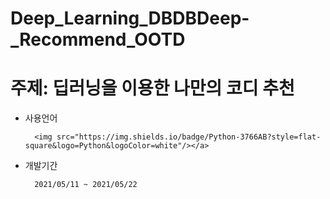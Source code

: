 # Deep_Learning_DBDBDeep-_Recommend_OOTD
# 주제: 딥러닝을 이용한 나만의 코디 추천

- 사용언어

        <img src="https://img.shields.io/badge/Python-3766AB?style=flat-square&logo=Python&logoColor=white"/></a> 

- 개발기간

        2021/05/11 ~ 2021/05/22
